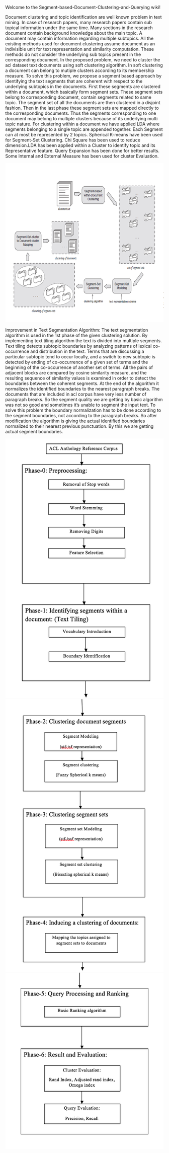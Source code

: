 Welcome to the Segment-based-Document-Clustering-and-Querying wiki!

Document clustering and topic identification are well known problem in text mining. In case of research papers, many research papers contain sub topical information under the same time. Many sections in the research document contain background knowledge about the main topic. A document may contain information regarding multiple subtopics. All the existing methods used for document clustering assume document as an indivisible unit for text representation and similarity computation. These methods do not consider the underlying sub topics present in the corresponding document.
In the proposed problem, we need to cluster the acl dataset text documents using soft clustering algorithm. In soft clustering a document can belong to mutiple clusters according to its membership measure. To solve this problem, we propose a segment based approach by identifying the text segments that are coherent with respect to the underlying subtopics in the documents. First these segments are clustered within a document, which basically form segment sets. These segment sets belong to corresponding document, contain segments related to same topic. The segment set of all the documents are then clustered in a disjoint fashion. Then in the last phase these segment sets are mapped directly to the corresponding documents. Thus the segments corresponding to one document may belong to multiple clusters because of its underlying multi topic nature. For clustering within a document we have applied LDA where segments belonging to a single topic are appended together. Each Segment can at most be represented by 2 topics. Spherical K-means have been used for Segment-Set Clustering. Chi Square has been used to reduce dimension.LDA has been applied within a Cluster to identify topic and its Representative feature. Query Expansion has been done for better results. Some Internal and External Measure has been used for cluster Evaluation.

![](./Picture-adm1.png)

Improvement in Text Segmentation Algorithm:
The text segmentation algorithm is used in the 1st phase of the given clustering solution. By implementing text tiling algorithm the text is divided into multiple segments. Text tiling detects subtopic boundaries by analyzing patterns of lexical co-occurrence and distribution in the text. Terms that are discussing a particular subtopic tend to occur locally, and a switch to new subtopic is detected by ending of co-occurrence of a given set of terms and the beginning of the co-occurrence of another set of terms. All the pairs of adjacent blocks are compared by cosine similarity measure, and the resulting sequence of similarity values is examined in order to detect the boundaries between the coherent segments. At the end of the algorithm it normalizes the identified boundaries to the nearest paragraph breaks. The documents that are included in acl corpus have very less number of paragraph breaks. So the segment quality we are getting by basic algorithm was not so good and sometimes it’s unable to segment the input text. To solve this problem the boundary normalization has to be done according to the segment boundaries, not according to the paragraph breaks. So after modification the algorithm is giving the actual identified boundaries normalized to their nearest previous punctuation. By this we are getting actual segment boundaries.

![](./Picture-adm2.png)
![](./Picture-adm3.png)
![](./Picture-adm4.png)
